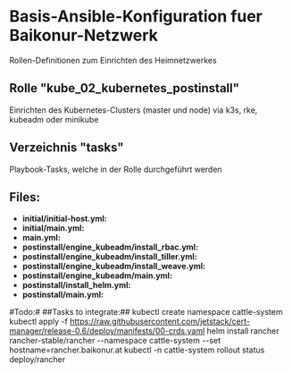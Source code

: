 # Basis-Ansible-Konfiguration fuer Baikonur-Netzwerk
Rollen-Definitionen zum Einrichten des Heimnetzwerkes

## Rolle "kube_02_kubernetes_postinstall"
Einrichten des Kubernetes-Clusters (master und node) via k3s, rke, kubeadm oder minikube

## Verzeichnis "tasks"
Playbook-Tasks, welche in der Rolle durchgeführt werden

## Files:
* **initial/initial-host.yml:**
* **initial/main.yml:**
* **main.yml:**
* **postinstall/engine_kubeadm/install_rbac.yml:**
* **postinstall/engine_kubeadm/install_tiller.yml:**
* **postinstall/engine_kubeadm/install_weave.yml:**
* **postinstall/engine_kubeadm/main.yml:**
* **postinstall/install_helm.yml:**
* **postinstall/main.yml:**


#Todo:#
##Tasks to integrate:##
  kubectl create namespace cattle-system
  kubectl apply -f https://raw.githubusercontent.com/jetstack/cert-manager/release-0.6/deploy/manifests/00-crds.yaml
  helm install rancher rancher-stable/rancher --namespace cattle-system --set hostname=rancher.baikonur.at
  kubectl -n cattle-system rollout status deploy/rancher
